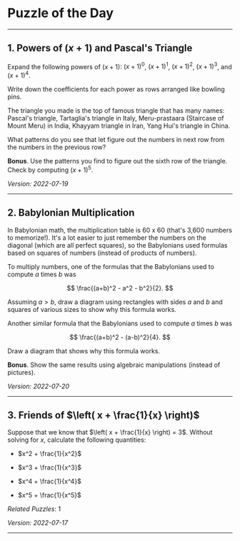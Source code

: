 Puzzle of the Day
=================

--------------------------------------------------------------------------------------------

## 1. Powers of $(x+1)$ and Pascal's Triangle

Expand the following powers of $(x+1)$: $(x+1)^0$, $(x+1)^1$, $(x+1)^2$, $(x+1)^3$, and
$(x+1)^4$.

Write down the coefficients for each power as rows arranged like bowling pins.

The triangle you made is the top of famous triangle that has many names: Pascal's triangle,
Tartaglia's triangle in Italy, Meru-prastaara (Staircase of Mount Meru) in India,
Khayyam triangle in Iran, Yang Hui's triangle in China.

What patterns do you see that let figure out the numbers in next row from the numbers in
the previous row?

__Bonus__. Use the patterns you find to figure out the sixth row of the triangle. Check by
computing $(x+1)^5$.

_Version: 2022-07-19_

--------------------------------------------------------------------------------------------

## 2. Babylonian Multiplication

In Babylonian math, the multiplication table is 60 x 60 (that's 3,600 numbers to memorize!).
It's a lot easier to just remember the numbers on the diagonal (which are all perfect
squares), so the Babylonians used formulas based on squares of numbers (instead of products
of numbers).

To multiply numbers, one of the formulas that the Babylonians used to compute $a$ times $b$
was

$$
\frac{(a+b)^2 - a^2 - b^2}{2}.
$$

Assuming $a > b$, draw a diagram using rectangles with sides $a$ and $b$ and squares of
various sizes to show why this formula works.

Another similar formula that the Babylonians used to compute $a$ times $b$ was

$$
\frac{(a+b)^2 - (a-b)^2}{4}.
$$

Draw a diagram that shows why this formula works.

__Bonus__. Show the same results using algebraic manipulations (instead of pictures).

_Version: 2022-07-20_

--------------------------------------------------------------------------------------------

## 3. Friends of $\left( x + \frac{1}{x} \right)$

Suppose that we know that $\left( x + \frac{1}{x} \right) = 3$. Without solving for $x$,
calculate the following quantities:

* $x^2 + \frac{1}{x^2}$

* $x^3 + \frac{1}{x^3}$

* $x^4 + \frac{1}{x^4}$

* $x^5 + \frac{1}{x^5}$

_Related Puzzles_: 1

_Version: 2022-07-17_

--------------------------------------------------------------------------------------------
